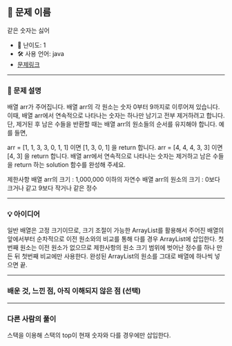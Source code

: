 ## 📘 문제 이름
같은 숫자는 싫어

- 🧩 난이도: 1
- 🛠 사용 언어: java
- [문제링크](https://school.programmers.co.kr/learn/courses/30/lessons/12906?language=java#)

---

### 🧠 문제 설명
배열 arr가 주어집니다. 배열 arr의 각 원소는 숫자 0부터 9까지로 이루어져 있습니다. 이때, 배열 arr에서 연속적으로 나타나는 숫자는 하나만 남기고 전부 제거하려고 합니다. 단, 제거된 후 남은 수들을 반환할 때는 배열 arr의 원소들의 순서를 유지해야 합니다. 예를 들면,

arr = [1, 1, 3, 3, 0, 1, 1] 이면 [1, 3, 0, 1] 을 return 합니다.
arr = [4, 4, 4, 3, 3] 이면 [4, 3] 을 return 합니다.
배열 arr에서 연속적으로 나타나는 숫자는 제거하고 남은 수들을 return 하는 solution 함수를 완성해 주세요.

제한사항
배열 arr의 크기 : 1,000,000 이하의 자연수
배열 arr의 원소의 크기 : 0보다 크거나 같고 9보다 작거나 같은 정수

---

### 💡 아이디어
일반 배열은 고정 크기이므로, 크기 조절이 가능한 ArrayList를 활용해서 주어진 배열의 앞에서부터 순차적으로 이전 원소와의 비교를 통해 다를 경우 ArrayList에 삽입한다. 첫번째 원소는 이전 원소가 없으므로 제한사항의 원소 크기 범위에 벗어난 정수를 하나 만든 뒤 첫번째 비교에만 사용한다. 완성된 ArrayList의 원소를 그대로 배열에 하나씩 넣으면 끝.

---

### 배운 것, 느낀 점, 아직 이해되지 않은 점 (선택)


---

### 다른 사람의 풀이
스택을 이용해 스택의 top이 현재 숫자와 다를 경우에만 삽입한다.